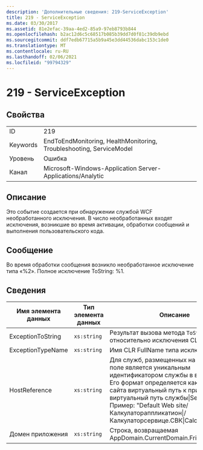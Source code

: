 ```yaml
---
description: 'Дополнительные сведения: 219-ServiceException'
title: 219 - ServiceException
ms.date: 03/30/2017
ms.assetid: 81e2efac-39aa-4ed2-85a9-97eb8793b844
ms.openlocfilehash: b2ac12d6c5c68517b085b39dd7d0f81c39db9ebd
ms.sourcegitcommit: ddf7edb67715a5b9a45e3dd44536dabc153c1de0
ms.translationtype: MT
ms.contentlocale: ru-RU
ms.lasthandoff: 02/06/2021
ms.locfileid: "99794329"
---
```

# <a name="219---serviceexception"></a>219 - ServiceException

## <a name="properties"></a>Свойства  
  
|||  
|-|-|  
|ID|219|  
|Keywords|EndToEndMonitoring, HealthMonitoring, Troubleshooting, ServiceModel|  
|Уровень|Ошибка|  
|Канал|Microsoft-Windows-Application Server-Applications/Analytic|  
  
## <a name="description"></a>Описание  

 Это событие создается при обнаружении службой WCF необработанного исключения. В число необработанных входят исключения, возникшие во время активации, обработки сообщений и выполнения пользовательского кода.  
  
## <a name="message"></a>Сообщение  

 Во время обработки сообщения возникло необработанное исключение типа «%2». Полное исключение ToString: %1.  
  
## <a name="details"></a>Сведения  
  
|Имя элемента данных|Тип элемента данных|Описание|  
|--------------------|--------------------|-----------------|  
|ExceptionToString|`xs:string`|Результат вызова метода `ToString`() относительно исключения CLR.|  
|ExceptionTypeName|`xs:string`|Имя CLR FullName типа исключения.|  
|HostReference|`xs:string`|Для служб, размещенных на веб-узле, это поле является уникальным идентификатором службы в веб-иерархии. Его формат определяется как "имя веб-сайта виртуальный путь к приложению&#124;виртуальный путь службы&#124;ServiceName". Пример: "Default Web site/Калкулатораппликатион&#124;/Калкулаторсервице.СВК&#124;CalculatorService".|  
|Домен приложения|`xs:string`|Строка, возвращаемая AppDomain.CurrentDomain.FriendlyName.|
